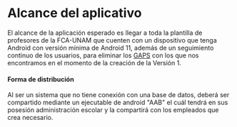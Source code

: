 # Alcance del aplicativo

El alcance de la aplicación esperado es llegar a toda la plantilla de profesores de la FCA-UNAM que cuenten con un dispositivo que tenga Android con versión mínima de Android 11, además de un seguimiento continuo de los usuarios, para eliminar los [GAPS](/Diseño/Alcance/GAPS.md) con los que nos encontramos en el momento de la creación de la Versión 1.

#### Forma de distribución
Al ser un sistema que no tiene conexión con una base de datos, deberá ser compartido mediante un ejecutable de android "AAB" el cuál tendrá en sus posesión administración escolar y la compartirá con los empleados que crea necesario.